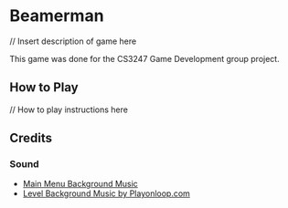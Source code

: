 # Beamerman

// Insert description of game here

This game was done for the CS3247 Game Development group project. 

## How to Play

// How to play instructions here

## Credits

### Sound

- [Main Menu Background Music](https://www.youtube.com/watch?v=w1MYuE1eZVo)
- [Level Background Music by Playonloop.com](https://opengameart.org/content/hesitation-synth-electronic-loop)

